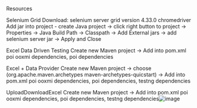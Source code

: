 Resources

Selenium Grid
Download: 
selenium server grid version 4.33.0
chromedriver
Add jar into project - create Java project -> click right button to project -> Properties -> Java Build Path -> Classpath -> Add External jars -> add selenium server jar -> Apply and Close

Excel Data Driven Testing
Create new Maven project -> Add into pom.xml poi ooxmi dependencies, poi dependencies

Excel + Data Provider
Create new Maven project -> choose (org.apache.maven.archetypes maven-archetypes-quicstart) -> Add into pom.xml poi ooxmi dependencies, poi dependencies, testng dependencies

UploadDownloadExcel
Create new Maven project -> Add into pom.xml poi ooxmi dependencies, poi dependencies, testng dependencies![image](https://github.com/user-attachments/assets/f8fdc75e-19c2-4962-b23b-edce37de970e)
